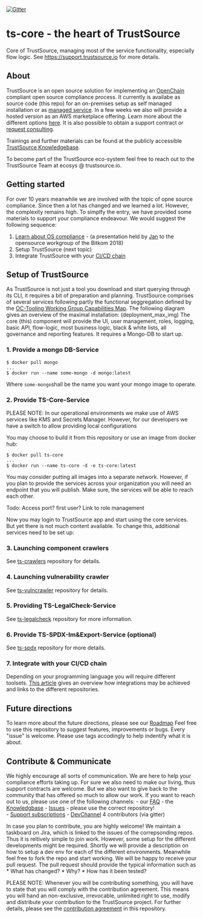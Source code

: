 [![Gitter](https://badges.gitter.im/TrustSource/community.svg)](https://gitter.im/TrustSource/community?utm_source=badge&utm_medium=badge&utm_campaign=pr-badge)

# ts-core - the heart of TrustSource
Core of TrustSource, managing most of the service functionality, especially flow logic. See https://support.trustsource.io for more details.

## About
TrustSource is an open source solution for implementing an [OpenChain](https://www.openchianproject.org) compliant open source compliance process. It currently is availabe as source code (this repo) for an on-premises setup as self managed installation or as [managed service](https://app.trustsource.io). In a few weeks we also will provide a hosted version as an AWS marketplace offering. Learn more about the different options [here](https://www.trustsource.io/editions). It is also possible to obtain a support contract or [request consulting](https://www.eacg.de/contact).

Trainings and further materials can be found at the publicly accessible [TrustSource Knowledgebase](https://support.trustsource.io). 

To become part of the TrustSource eco-system feel free to reach out to the TrustSource Team at ecosys @ trustsource.io.

## Getting started
For over 10 years meanwhile we are involved with the topic of opne source compliance. Since then a lot has changed and we learned a lot. However, the complexity remains high. To simplfy the entry, we have provided some materials to support your compliance endeavour. We would suggest the following sequence:
  1. [Learn about OS compliance](https://www.slideshare.net/JanThielscher/open-source-governance-erfahrungen) - (a presentation held by [Jan](https://www.linkedin.com/in/jthielscher/) to the opensource workgroup of the Bitkom 2018)
  2. Setup TrustSource (next topic)
  3. Integrate TrustSource with your [CI/CD chain](https://support.trustsource.io/integrations) 


## Setup of TrustSource
As TrustSource is not just a tool you download and start querying through its CLI, it requires a bit of preparation and planning. TrustSource comprises of several services following partly the functional seggregation defined by the [OC-Tooling Working Group Capabilities Map](https://github.com/Open-Source-Compliance/Sharing-creates-value/tree/master/Tooling-Landscape). 
The following diagram gives an overview of the maximal installation:
(deployment_max_img)
The core (this) component will provide the UI, user management, roles, logging, basic API, flow-logic, most business logic, black & white lists, all governance and reporting features. It requires a Mongo-DB to start up.

### 1. Provide a mongo DB-Service 
```
$ docker pull mongo
...
$ docker run --name some-mongo -d mongo:latest
```
Where ```some-mongo```shall be the name you want your mongo image to operate. 

### 2. Provide TS-Core-Service
PLEASE NOTE: In our operational environments we make use of AWS services like KMS and Secrets Manager. However, for our developers we have a switch to allow providing local configurations

You may choose to build it from this repository or use an image from docker hub:
```
$ docker pull ts-core
...
$ docker run --name ts-core -d -e ts-core:latest
```
You may consider putting all images into a separate network. However, if you plan to provide the services across your organization you will need an endpoint that you will publish. Make sure, the services will be able to reach each other.

Todo:
  Access port?
  first user? Link to role management

Now you may login to TrustSource app and start using the core services. But yet there is not much content available. To change this, additional services need to be set up:

### 3. Launching component crawlers
See [ts-crawlers](https://github.com/trustsource/ts-crawlers) repository for details.

### 4. Launching vulnerability crawler
See [ts-vulncrawler](https://github.com/trustsource/ts-vulncrawler) repository for details.

### 5. Providing TS-LegalCheck-Service
See [ts-legalcheck](https://github.com/trustsource/ts-legalcheck) repository for more information.

### 6. Provide TS-SPDX-Im&Export-Service (optional)
See [ts-spdx](https://github.com/trustsource/ts-spdx) repository for more details.

### 7. Integrate with your CI/CD chain
Depending on your programming language you will require different toolsets. [This article](https://support.trustsource.io/hc/en-us/articles/115003456825-Which-integrations-are-available-for-TrustSource-) gives an overview how integrations may be achieved and links to the different repositories.  

## Future directions
To learn more about the future directions, please see our [Roadmap](https://support.trustsource.io/hc/en-us/articles/360011448239-Roadmap)
Feel free to use this repository to suggest features, improvements or bugs. Every "issue" is welcome. Please use tags accodingly to help indentify what it is about.

## Contribute & Communicate
We highly encourage all sorts of communication. We are here to help your compliance efforts taking up. For sure we also need to make our living, thus support contracts are welcome. But we also want to give back to the community that has offered so much to allow our work. If you want to reach out to us, please use one of the following channels:
    - our [FAQ](https://support.trustsource.io/hc/en-us/sections/115000775369-TrustSource-FAQ)
    - the [Knowledgbase](https://support.trustsource.io)
    - [Issues](https://github.com/trustsource/ts-core/issues) - please use the correct repository!   
    - [Support subscriptions](https://www.trustsource.io/support)
    - [DevChannel](https://gitter.im/TrustSource/community) 4 contributors (via gitter) 
    
In case you plan to contribute, you are highly welcome! We maintain a taskboard on Jira, which is linked to the issues of the correpsonding repos. Thus it is reltively simple to join work. However, some setup for the different developments might be required. Shortly we will provide a description on how to setup a dev env for each of the different environments. Meanwhile feel free to fork the repo and start working. We will be happy to receive your pull request. The pull request should provide the typical information such as 
    * What has changed?
    * Why?
    * How has it been tested?
    
PLEASE NOTE: Whenever you will be contributing something, you will have to state that you will comply with the contribution agreement. This means you will hand an non-exclusive, irrevocable, unlimited right to use, modify and distribute your contribution to the TrustSource project. For further details, please see the [contribution agreement](https://github.com/trustsource/CONTRIBUTION) in this repository.

